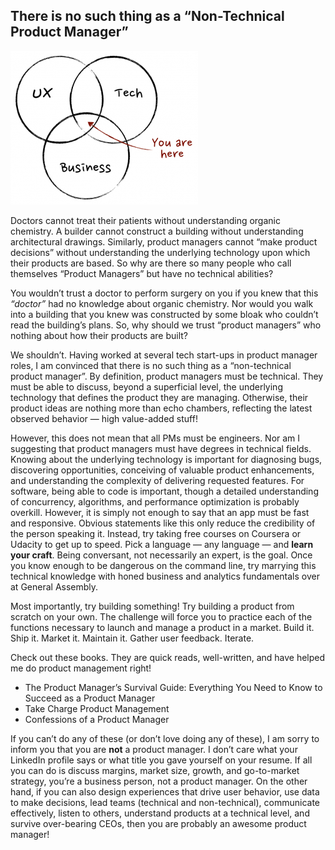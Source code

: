 ## There is no such thing as a “Non-Technical Product Manager”

![What is a product manager](../images/what_is_a_product_manager-300x246.png)

Doctors cannot treat their patients without understanding organic chemistry. A builder cannot construct a building without understanding architectural drawings. Similarly, product managers cannot “make product decisions” without understanding the underlying technology upon which their products are based. So why are there so many people who call themselves “Product Managers” but have no technical abilities?

You wouldn’t trust a doctor to perform surgery on you if you knew that this _“doctor”_ had no knowledge about organic chemistry. Nor would you walk into a building that you knew was constructed by some bloak who couldn’t read the building’s plans. So, why should we trust “product managers” who nothing about how their products are built?

We shouldn’t. Having worked at several tech start-ups in product manager roles, I am convinced that there is no such thing as a “non-technical product manager”. By definition, product managers must be technical. They must be able to discuss, beyond a superficial level, the underlying technology that defines the product they are managing. Otherwise, their product ideas are nothing more than echo chambers, reflecting the latest observed behavior — high value-added stuff!

However, this does not mean that all PMs must be engineers. Nor am I suggesting that product managers must have degrees in technical fields. Knowing about the underlying technology is important for diagnosing bugs, discovering opportunities, conceiving of valuable product enhancements, and understanding the complexity of delivering requested features. For software, being able to code is important, though a detailed understanding of concurrency, algorithms, and performance optimization is probably overkill. However, it is simply not enough to say that an app must be fast and responsive. Obvious statements like this only reduce the credibility of the person speaking it. Instead, try taking free courses on Coursera or Udacity to get up to speed. Pick a language — any language — and **learn your craft**. Being conversant, not necessarily an expert, is the goal. Once you know enough to be dangerous on the command line, try marrying this technical knowledge with honed business and analytics fundamentals over at General Assembly.

Most importantly, try building something! Try building a product from scratch on your own. The challenge will force you to practice each of the functions necessary to launch and manage a product in a market. Build it. Ship it. Market it. Maintain it. Gather user feedback. Iterate.

Check out these books. They are quick reads, well-written, and have helped me do product management right!

- The Product Manager’s Survival Guide: Everything You Need to Know to Succeed as a Product Manager
- Take Charge Product Management
- Confessions of a Product Manager

If you can’t do any of these (or don’t love doing any of these), I am sorry to inform you that you are **not** a product manager. I don’t care what your LinkedIn profile says or what title you gave yourself on your resume. If all you can do is discuss margins, market size, growth, and go-to-market strategy, you’re a business person, not a product manager. On the other hand, if you can also design experiences that drive user behavior, use data to make decisions, lead teams (technical and non-technical), communicate effectively, listen to others, understand products at a technical level, and survive over-bearing CEOs, then you are probably an awesome product manager!

